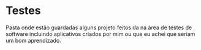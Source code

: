 # Testes
Pasta onde estão guardadas alguns projeto feitos da na área de testes de software incluindo aplicativos criados por mim ou que eu achei que seriam um bom aprendizado.
